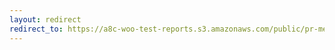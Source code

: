 ```yaml
---
layout: redirect
redirect_to: https://a8c-woo-test-reports.s3.amazonaws.com/public/pr-merge/42858/api/index.html
---
```

